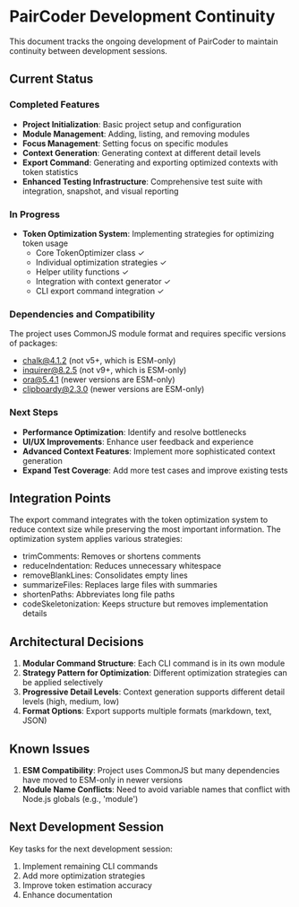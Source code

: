 # PairCoder Development Continuity

This document tracks the ongoing development of PairCoder to maintain continuity between development sessions.

## Current Status

### Completed Features

- **Project Initialization**: Basic project setup and configuration
- **Module Management**: Adding, listing, and removing modules
- **Focus Management**: Setting focus on specific modules
- **Context Generation**: Generating context at different detail levels
- **Export Command**: Generating and exporting optimized contexts with token statistics
- **Enhanced Testing Infrastructure**: Comprehensive test suite with integration, snapshot, and visual reporting

### In Progress

- **Token Optimization System**: Implementing strategies for optimizing token usage
  - Core TokenOptimizer class ✓
  - Individual optimization strategies ✓
  - Helper utility functions ✓
  - Integration with context generator ✓
  - CLI export command integration ✓

### Dependencies and Compatibility

The project uses CommonJS module format and requires specific versions of packages:
- chalk@4.1.2 (not v5+, which is ESM-only)
- inquirer@8.2.5 (not v9+, which is ESM-only)
- ora@5.4.1 (newer versions are ESM-only)
- clipboardy@2.3.0 (newer versions are ESM-only)

### Next Steps

- **Performance Optimization**: Identify and resolve bottlenecks
- **UI/UX Improvements**: Enhance user feedback and experience
- **Advanced Context Features**: Implement more sophisticated context generation
- **Expand Test Coverage**: Add more test cases and improve existing tests

## Integration Points

The export command integrates with the token optimization system to reduce context size while preserving the most important information. The optimization system applies various strategies:

- trimComments: Removes or shortens comments
- reduceIndentation: Reduces unnecessary whitespace
- removeBlankLines: Consolidates empty lines
- summarizeFiles: Replaces large files with summaries
- shortenPaths: Abbreviates long file paths
- codeSkeletonization: Keeps structure but removes implementation details

## Architectural Decisions

1. **Modular Command Structure**: Each CLI command is in its own module
2. **Strategy Pattern for Optimization**: Different optimization strategies can be applied selectively
3. **Progressive Detail Levels**: Context generation supports different detail levels (high, medium, low)
4. **Format Options**: Export supports multiple formats (markdown, text, JSON)

## Known Issues

1. **ESM Compatibility**: Project uses CommonJS but many dependencies have moved to ESM-only in newer versions
2. **Module Name Conflicts**: Need to avoid variable names that conflict with Node.js globals (e.g., 'module')

## Next Development Session

Key tasks for the next development session:
1. Implement remaining CLI commands
2. Add more optimization strategies
3. Improve token estimation accuracy
4. Enhance documentation
